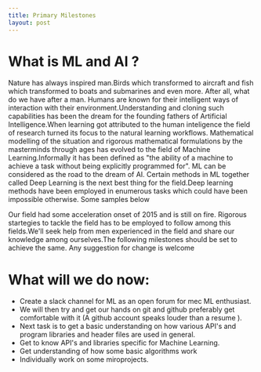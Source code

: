 ```yaml
---
title: Primary Milestones
layout: post
---
```

# What is ML and AI ?
  Nature has always inspired man.Birds which transformed to aircraft and fish
  which transformed to boats and submarines and even more. After all, what do we have after a man.
  Humans are known for their intelligent ways of interaction with their environment.Understanding and cloning
  such capabilities has been the dream for the founding fathers of Artificial Intelligence.When learning got
  attributed to the human inteligence the field of research turned its  focus to the natural learning
  workflows. Mathematical modelling of the situation and rigorous mathematical formulations by the masterminds
  through ages has evolved to the field of Machine Learning.Informally it has been defined as
  "the ability of a machine to achieve a task without being explicitly programmed for".
  ML can be considered as the road to the dream of AI. Certain methods in ML together called Deep Learning
  is the next best thing for the field.Deep learning methods have been employed in enumerous tasks which
  could have been impossible otherwise. Some samples below





  Our field had some acceleration onset of 2015 and is still on fire. Rigorous startegies to tackle the field
  has to be employed to follow among this fields.We'll seek help from men experienced in the field and share
  our knowledge among ourselves.The following milestones should be set to achieve the same. Any suggestion for
  change is welcome


# What will we do now:
* Create a slack channel for ML as an open forum for mec ML enthusiast.
* We will then try and get our hands on git and github preferably get comfortable with it
  (A github account speaks louder than a resume ).
* Next task is to get a basic understanding on how various API's and program
  libraries and header files are used in general.
* Get to know API's and libraries specific for Machine Learning.
* Get understanding of how some basic algorithms work
* Individually work on some miroprojects.
